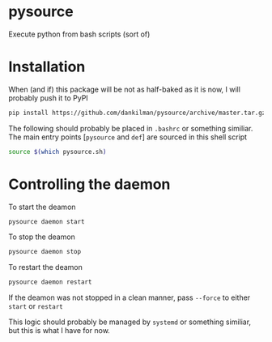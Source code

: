 pysource
========

Execute python from bash scripts (sort of)


Installation
===========

When (and if) this package will be not as half-baked as it is now, I will probably push it to PyPI
```bash
pip install https://github.com/dankilman/pysource/archive/master.tar.gz
```

The following should probably be placed in `.bashrc` or something similiar.
The main entry points [`pysource` and `def`] are sourced in this shell script
```bash
source $(which pysource.sh)
```

Controlling the daemon
======================

To start the deamon
```bash
pysource daemon start
```

To stop the deamon
```bash
pysource daemon stop
```

To restart the deamon
```bash
pysource daemon restart
```

If the deamon was not stopped in a clean manner, pass `--force` to either `start` or `restart`

This logic should probably be managed by `systemd` or something similiar, but this is what I have for now.

